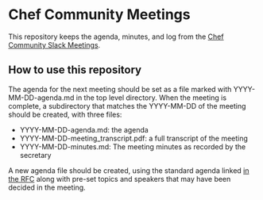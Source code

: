 # Chef Community Meetings

This repository keeps the agenda, minutes, and log from the [Chef Community Slack Meetings](https://github.com/opscode/chef-rfc/blob/master/rfc001-slack-meetings.md).

## How to use this repository

The agenda for the next meeting should be set as a file marked with YYYY-MM-DD-agenda.md
in the top level directory. When the meeting is complete, a subdirectory that matches
the YYYY-MM-DD of the meeting should be created, with three files:

* YYYY-MM-DD-agenda.md: the agenda
* YYYY-MM-DD-meeting_transcript.pdf: a full transcript of the meeting
* YYYY-MM-DD-minutes.md: The meeting minutes as recorded by the secretary

A new agenda file should be created, using the standard agenda linked [in the RFC](https://github.com/opscode/chef-rfc/blob/master/rfc001-slack-meetings.md) along with pre-set
topics and speakers that may have been decided in the meeting.

